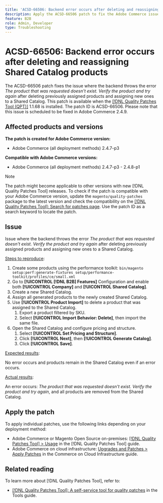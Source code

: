 ```yaml
---
title: 'ACSD-66506: Backend error occurs after deleting and reassigning Shared Catalog products'
description: Apply the ACSD-66506 patch to fix the Adobe Commerce issue where the backend throws the error *The product that was requested doesn't exist. Verify the product and try again* after deleting previously assigned products and assigning new ones to a Shared Catalog.
feature: B2B
role: Admin, Developer
type: Troubleshooting
---
```


# ACSD-66506: Backend error occurs after deleting and reassigning Shared Catalog products

The ACSD-66506 patch fixes the issue where the backend throws the error *The product that was requested doesn't exist. Verify the product and try again* after deleting previously assigned products and assigning new ones to a Shared Catalog. This patch is available when the [[!DNL Quality Patches Tool (QPT)]](/help/tools/quality-patches-tool/quality-patches-tool-to-self-serve-quality-patches.md) 1.1.68 is installed. The patch ID is ACSD-66506. Please note that this issue is scheduled to be fixed in Adobe Commerce 2.4.9.

## Affected products and versions

**The patch is created for Adobe Commerce version:**

* Adobe Commerce (all deployment methods) 2.4.7-p3

**Compatible with Adobe Commerce versions:**

* Adobe Commerce (all deployment methods) 2.4.7-p3 - 2.4.8-p1

>[!NOTE]
>
>The patch might become applicable to other versions with new [!DNL Quality Patches Tool] releases. To check if the patch is compatible with your Adobe Commerce version, update the `magento/quality-patches` package to the latest version and check the compatibility on the [[!DNL Quality Patches Tool]: Search for patches page](https://experienceleague.adobe.com/tools/commerce-quality-patches/index.html). Use the patch ID as a search keyword to locate the patch.

## Issue

Issue where the backend throws the error *The product that was requested doesn't exist. Verify the product and try again* after deleting previously assigned products and assigning new ones to a Shared Catalog.

<u>Steps to reproduce</u>:

1. Create some products using the performance toolkit: `bin/magento setup:perf:generate-fixtures setup/performance-toolkit/profiles/ce/small.xml`
1. Go to **[!UICONTROL [!DNL B2B] Features]** Configuration and enable both **[!UICONTROL Company]** and **[!UICONTROL Shared Catalog]**.
1. Create a new Shared Catalog.
1. Assign all generated products to the newly created Shared Catalog.
1. Use **[!UICONTROL Product Import]** to delete a product that was assigned to the Shared Catalog.
    1. Export a product filtered by SKU.
    1. Select **[!UICONTROL Import Behavior: Delete]**, then import the same file.
1. Open the Shared Catalog and configure pricing and structure.
    1. Select **[!UICONTROL Set Pricing and Structure]**.
    1. Click **[!UICONTROL Next]**, then **[!UICONTROL Generate Catalog]**.
    1. Click **[!UICONTROL Save]**.

<u>Expected results</u>:

No error occurs and products remain in the Shared Catalog even if an error occurs.

<u>Actual results</u>:

An error occurs: *The product that was requested doesn't exist. Verify the product and try again*, and all products are removed from the Shared Catalog.

## Apply the patch

To apply individual patches, use the following links depending on your deployment method:

* Adobe Commerce or Magento Open Source on-premises: [[!DNL Quality Patches Tool] > Usage](/help/tools/quality-patches-tool/usage.md) in the [!DNL Quality Patches Tool] guide.
* Adobe Commerce on cloud infrastructure: [Upgrades and Patches > Apply Patches](https://experienceleague.adobe.com/docs/commerce-cloud-service/user-guide/develop/upgrade/apply-patches.html) in the Commerce on Cloud Infrastructure guide.

## Related reading

To learn more about [!DNL Quality Patches Tool], refer to:

* [[!DNL Quality Patches Tool]: A self-service tool for quality patches](/help/tools/quality-patches-tool/quality-patches-tool-to-self-serve-quality-patches.md) in the Tools guide.
